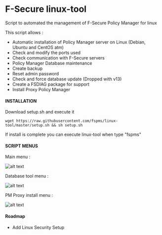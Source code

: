 # F-Secure linux-tool
 Script to automated the management of F-Secure Policy Manager for linux


This script allows :

 - Automatic installation of Policy Manager server on Linux (Debian, Ubuntu and CentOS atm)
 - Check and modify the ports used
 - Check communication with F-Secure servers
 - Policy Manager Database maintenance
 - Create backup
 - Reset admin password
 - Check and force database update (Dropped with v13)
 - Create a FSDIAG package for support
 - Install Proxy Policy Manager
 

#### INSTALLATION

Download setup.sh and execute it

```
wget https://raw.githubusercontent.com/fspms/linux-tool/master/setup.sh && sh setup.sh
```

If install is complete you can execute linux-tool when type "fspms"


#### SCRIPT MENUS


Main menu : 

![alt text](https://image.ibb.co/bJyuYH/2018_03_02_09_53_09_fsecure_debian.png)

Database tool menu :

![alt text](https://image.ibb.co/nAfGDH/2018_03_02_10_00_01_fsecure_debian.png)

PM Proxy install menu :

![alt text](https://image.ibb.co/c37DtH/2018_03_02_10_01_59_fsecure_debian.png)

#### Roadmap

- Add Linux Security Setup
